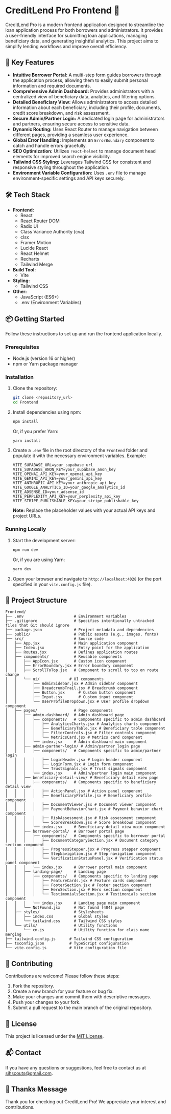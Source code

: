 # CreditLend Pro Frontend 🏦

CreditLend Pro is a modern frontend application designed to streamline the loan application process for both borrowers and administrators. It provides a user-friendly interface for submitting loan applications, managing beneficiary data, and generating insightful analytics. This project aims to simplify lending workflows and improve overall efficiency.

## 🚀 Key Features

- **Intuitive Borrower Portal:** A multi-step form guides borrowers through the application process, allowing them to easily submit personal information and required documents.
- **Comprehensive Admin Dashboard:** Provides administrators with a centralized view of beneficiary data, analytics, and filtering options.
- **Detailed Beneficiary View:** Allows administrators to access detailed information about each beneficiary, including their profile, documents, credit score breakdown, and risk assessment.
- **Secure Admin/Partner Login:** A dedicated login page for administrators and partners, ensuring secure access to sensitive data.
- **Dynamic Routing:** Uses React Router to manage navigation between different pages, providing a seamless user experience.
- **Global Error Handling:** Implements an `ErrorBoundary` component to catch and handle errors gracefully.
- **SEO Optimization:** Utilizes `react-helmet` to manage document head elements for improved search engine visibility.
- **Tailwind CSS Styling:** Leverages Tailwind CSS for consistent and responsive styling throughout the application.
- **Environment Variable Configuration:** Uses `.env` file to manage environment-specific settings and API keys securely.

## 🛠️ Tech Stack

- **Frontend:**
    - React
    - React Router DOM
    - Radix UI
    - Class Variance Authority (cva)
    - clsx
    - Framer Motion
    - Lucide React
    - React Helmet
    - Recharts
    - Tailwind Merge
- **Build Tool:**
    - Vite
- **Styling:**
    - Tailwind CSS
- **Other:**
    - JavaScript (ES6+)
    - .env (Environment Variables)

## 📦 Getting Started

Follow these instructions to set up and run the frontend application locally.

### Prerequisites

- Node.js (version 16 or higher)
- npm or Yarn package manager

### Installation

1.  Clone the repository:

    ```bash
    git clone <repository_url>
    cd Frontend
    ```

2.  Install dependencies using npm:

    ```bash
    npm install
    ```

    Or, if you prefer Yarn:

    ```bash
    yarn install
    ```

3.  Create a `.env` file in the root directory of the `Frontend` folder and populate it with the necessary environment variables. Example:

    ```
    VITE_SUPABASE_URL=your_supabase_url
    VITE_SUPABASE_ANON_KEY=your_supabase_anon_key
    VITE_OPENAI_API_KEY=your_openai_api_key
    VITE_GEMINI_API_KEY=your_gemini_api_key
    VITE_ANTHROPIC_API_KEY=your_anthropic_api_key
    VITE_GOOGLE_ANALYTICS_ID=your_google_analytics_id
    VITE_ADSENSE_ID=your_adsense_id
    VITE_PERPLEXITY_API_KEY=your_perplexity_api_key
    VITE_STRIPE_PUBLISHABLE_KEY=your_stripe_publishable_key
    ```

    **Note:** Replace the placeholder values with your actual API keys and project URLs.

### Running Locally

1.  Start the development server:

    ```bash
    npm run dev
    ```

    Or, if you are using Yarn:

    ```bash
    yarn dev
    ```

2.  Open your browser and navigate to `http://localhost:4028` (or the port specified in your `vite.config.js` file).

## 📂 Project Structure

```
Frontend/
├── .env                      # Environment variables
├── .gitignore                # Specifies intentionally untracked files that Git should ignore
├── package.json              # Project metadata and dependencies
├── public/                   # Public assets (e.g., images, fonts)
├── src/                      # Source code
│   ├── App.jsx               # Main application component
│   ├── Index.jsx             # Entry point for the application
│   ├── Routes.jsx            # Defines application routes
│   ├── components/           # Reusable components
│   │   ├── AppIcon.jsx       # Custom icon component
│   │   ├── ErrorBoundary.jsx # Error boundary component
│   │   ├── ScrollToTop.jsx   # Component to scroll to top on route change
│   │   └── ui/             # UI components
│   │       ├── AdminSidebar.jsx # Admin sidebar component
│   │       ├── BreadcrumbTrail.jsx # Breadcrumb component
│   │       ├── Button.jsx      # Custom button component
│   │       ├── Input.jsx       # Custom input component
│   │       └── UserProfileDropdown.jsx # User profile dropdown component
│   ├── pages/                # Page components
│   │   ├── admin-dashboard/  # Admin dashboard page
│   │   │   ├── components/   # Components specific to admin dashboard
│   │   │   │   ├── AnalyticsCharts.jsx # Analytics charts component
│   │   │   │   ├── BeneficiaryTable.jsx # Beneficiary table component
│   │   │   │   ├── FilterControls.jsx # Filter controls component
│   │   │   │   └── MetricsCard.jsx # Metrics card component
│   │   │   └── index.jsx     # Admin dashboard main component
│   │   ├── admin-partner-login/ # Admin/partner login page
│   │   │   ├── components/   # Components specific to admin/partner login
│   │   │   │   ├── LoginHeader.jsx # Login header component
│   │   │   │   ├── LoginForm.jsx # Login form component
│   │   │   │   └── TrustSignals.jsx # Trust signals component
│   │   │   └── index.jsx     # Admin/partner login main component
│   │   ├── beneficiary-detail-view/ # Beneficiary detail view page
│   │   │   ├── components/   # Components specific to beneficiary detail view
│   │   │   │   ├── ActionPanel.jsx # Action panel component
│   │   │   │   ├── BeneficiaryProfile.jsx # Beneficiary profile component
│   │   │   │   ├── DocumentViewer.jsx # Document viewer component
│   │   │   │   ├── PaymentBehaviorChart.jsx # Payment behavior chart component
│   │   │   │   ├── RiskAssessment.jsx # Risk assessment component
│   │   │   │   └── ScoreBreakdown.jsx # Score breakdown component
│   │   │   └── index.jsx     # Beneficiary detail view main component
│   │   ├── borrower-portal/  # Borrower portal page
│   │   │   ├── components/   # Components specific to borrower portal
│   │   │   │   ├── DocumentCategorySection.jsx # Document category section component
│   │   │   │   ├── ProgressStepper.jsx # Progress stepper component
│   │   │   │   ├── StepNavigation.jsx # Step navigation component
│   │   │   │   └── VerificationStatusPanel.jsx # Verification status panel component
│   │   │   └── index.jsx     # Borrower portal main component
│   │   ├── landing-page/     # Landing page
│   │   │   ├── components/   # Components specific to landing page
│   │   │   │   ├── FeatureCards.jsx # Feature cards component
│   │   │   │   ├── FooterSection.jsx # Footer section component
│   │   │   │   ├── HeroSection.jsx # Hero section component
│   │   │   │   └── TestimonialsSection.jsx # Testimonials section component
│   │   │   └── index.jsx     # Landing page main component
│   │   └── NotFound.jsx      # Not found (404) page
│   ├── styles/               # Stylesheets
│   │   ├── index.css         # Global styles
│   │   └── tailwind.css      # Tailwind CSS styles
│   └── utils/                # Utility functions
│       └── cn.js             # Utility function for class name merging
├── tailwind.config.js      # Tailwind CSS configuration
├── tsconfig.json           # TypeScript configuration
└── vite.config.js          # Vite configuration file
```


## 🤝 Contributing

Contributions are welcome! Please follow these steps:

1.  Fork the repository.
2.  Create a new branch for your feature or bug fix.
3.  Make your changes and commit them with descriptive messages.
4.  Push your changes to your fork.
5.  Submit a pull request to the main branch of the original repository.

## 📝 License

This project is licensed under the [MIT License](LICENSE).

## 📬 Contact

If you have any questions or suggestions, feel free to contact us at sihscouts@gmail.com.

## 💖 Thanks Message

Thank you for checking out CreditLend Pro! We appreciate your interest and contributions.

